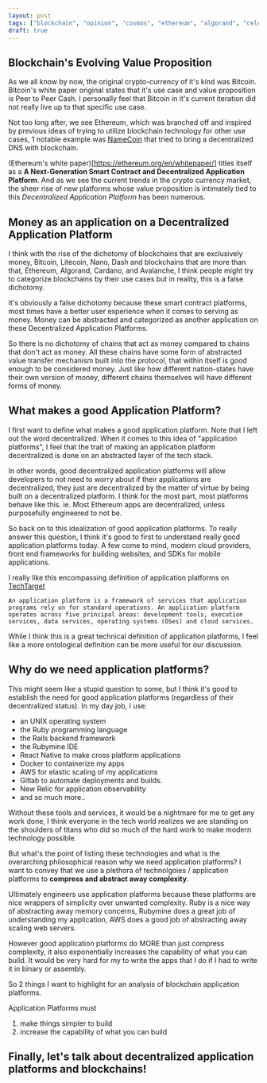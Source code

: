 ```yaml
---
layout: post
tags: ["blockchain", "opinion", "cosmos", "ethereum", "algorand", "celestia", "bitcoin"]
draft: true
---
```


## Blockchain's Evolving Value Proposition

As we all know by now, the original crypto-currency of it's kind was Bitcoin. Bitcoin's white paper original states that it's use case and value proposition is Peer to Peer Cash. I personally feel that Bitcoin in it's current iteration did not really live up to that specific use case.

Not too long after, we see Ethereum, which was branched off and inspired by previous ideas of trying to utilize blockchain technology for other use cases, 1 notable example was [NameCoin](https://www.namecoin.org/) that tried to bring a decentralized DNS with blockchain.

(Ethereum's white paper)[https://ethereum.org/en/whitepaper/] titles itself as a **A Next-Generation Smart Contract and Decentralized Application Platform**. And as we see the current trends in the crypto currency market, the sheer rise of new platforms whose value proposition is intimately tied to this *Decentralized Application Platform* has been numerous.

## Money as an application on a Decentralized Application Platform

I think with the rise of the dichotomy of blockchains that are exclusively money, Bitcoin, Litecoin, Nano, Dash and blockchains that are more than that, Ethereum, Algorand, Cardano, and Avalanche, I think people might try to categorize blockchains by their use cases but in reality, this is a false dichotomy. 

It's obviously a false dichotomy because these smart contract platforms, most times have a better user experience when it comes to serving as money. Money can be abstracted and categorized as another application on these Decentralized Application Platforms.

So there is no dichotomy of chains that act as money compared to chains that don't act as money. All these chains have some form of abstracted value transfer mechanism built into the protocol, that within itself is good enough to be considered money. Just like how different nation-states have their own version of money, different chains themselves will have different forms of money.

## What makes a good Application Platform?

I first want to define what makes a good application platform. Note that I left out the word decentralized. When it comes to this idea of "application platforms", I feel that the trait of making an application platform decentralized is done on an abstracted layer of the tech stack. 

In other words, good decentralized application platforms will allow developers to not need to worry about if their applications are decentralized, they just are decentralized by the matter of virtue by being built on a decentralized platform. I think for the most part, most platforms behave like this. ie. Most Ethereum apps are decentralized, unless purposefully engineered to not be.

So back on to this idealization of good application platforms. To really answer this question, I think it's good to first to understand really good application platforms today. A few come to mind, modern cloud providers, front end frameworks for building websites, and SDKs for mobile applications.

I really like this encompassing definition of application platforms on [TechTarget](https://www.techtarget.com/searchsoftwarequality/definition/Application-platform)

`An application platform is a framework of services that application programs rely on for standard operations. An application platform operates across five principal areas: development tools, execution services, data services, operating systems (OSes) and cloud services.`

While I think this is a great technical definition of application platforms, I feel like a more ontological definition can be more useful for our discussion.

## Why do we need application platforms?

This might seem like a stupid question to some, but I think it's good to establish the need for good application platforms (regardless of their decentralized status). In my day job, I use: 

* an UNIX operating system
* the Ruby programming language
* the Rails backend framework
* the Rubymine IDE
* React Native to make cross platform applications
* Docker to containerize my apps
* AWS for elastic scaling of my applications
* Gitlab to automate deployments and builds. 
* New Relic for application observability
* and so much more..

Without these tools and services, it would be a nightmare for me to get any work done, I think everyone in the tech world realizes we are standing on the shoulders of titans who did so much of the hard work to make modern technology possible. 

But what's the point of listing these technologies and what is the overarching philosophical reason why we need application platforms? I want to convey that we use a plethora of technolgoies / application platforms to **compress and abstract away complexity**.

Ultimately engineers use application platforms because these platforms are nice wrappers of simplicity over unwanted complexity. Ruby is a nice way of abstracting away memory concerns, Rubymine does a great job of understanding my application, AWS does a good job of abstracting away scaling web servers.

However good application platforms do MORE than just compress complexity, it also exponentially increases the capability of what you can build. It would be very hard for my to write the apps that I do if I had to write it in binary or assembly. 

So 2 things I want to highlight for an analysis of blockchain application platforms.

Application Platforms must
1. make things simpler to build
2. increase the capability of what you can build

## Finally, let's talk about decentralized application platforms and blockchains!




